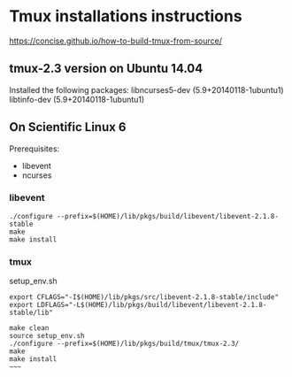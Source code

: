 # Tmux installations instructions

https://concise.github.io/how-to-build-tmux-from-source/

## tmux-2.3 version on Ubuntu 14.04
Installed the following packages:
libncurses5-dev (5.9+20140118-1ubuntu1)
libtinfo-dev (5.9+20140118-1ubuntu1)

## On Scientific Linux 6

Prerequisites:
- libevent
- ncurses

### libevent

~~~
./configure --prefix=$(HOME)/lib/pkgs/build/libevent/libevent-2.1.8-stable
make
make install
~~~


### tmux

setup_env.sh
~~~~
export CFLAGS="-I$(HOME)/lib/pkgs/src/libevent-2.1.8-stable/include"
export LDFLAGS="-L$(HOME)/lib/pkgs/build/libevent/libevent-2.1.8-stable/lib"
~~~~

~~~~
make clean
source setup_env.sh
./configure --prefix=$(HOME)/lib/pkgs/build/tmux/tmux-2.3/
make
make install
~~~
